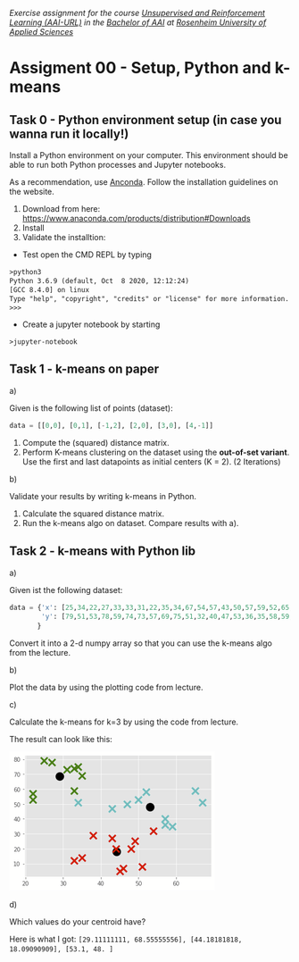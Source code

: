 _Exercise assignment for the course [Unsupervised and Reinforcement Learning (AAI-URL)](https://inf-git.fh-rosenheim.de/aai-url/hsro-aai-url-github-io) in the [Bachelor of AAI](https://www.th-rosenheim.de/en/technology/computer-science-mathematics/applied-artificial-intelligence-bachelors-degree) at [Rosenheim University of Applied Sciences](http://www.th-rosenheim.de)_

# Assigment 00 - Setup, Python and k-means

## Task 0 - Python environment setup (in case you wanna run it locally!)

Install a Python environment on your computer. This environment should be able to run both Python processes and Jupyter notebooks.

As a recommendation, use [Anconda](https://www.anaconda.com). Follow the installation guidelines on the website.
1. Download from here: https://www.anaconda.com/products/distribution#Downloads
2. Install
3. Validate the installtion:
  - Test open the CMD REPL by typing
  ```
  >python3
  Python 3.6.9 (default, Oct  8 2020, 12:12:24)
  [GCC 8.4.0] on linux
  Type "help", "copyright", "credits" or "license" for more information.
  >>>
  ```
  - Create a jupyter notebook by starting
  ```
  >jupyter-notebook
  ``` 

## Task 1 - k-means on paper

a)

Given is the following list of points (dataset):

```python
data = [[0,0], [0,1], [-1,2], [2,0], [3,0], [4,-1]]
```

1. Compute the (squared) distance matrix.
2. Perform K-means clustering on the dataset using the **out-of-set variant**. Use the first and last datapoints as initial centers (K = 2). (2 Iterations)

b)

Validate your results by writing k-means in Python.

1. Calculate the squared distance matrix.
2. Run the k-means algo on dataset. Compare results with a).

## Task 2 - k-means with Python lib

a)

Given ist the following dataset:

```python
data = {'x': [25,34,22,27,33,33,31,22,35,34,67,54,57,43,50,57,59,52,65,47,49,48,35,33,44,45,38,43,51,46],
        'y': [79,51,53,78,59,74,73,57,69,75,51,32,40,47,53,36,35,58,59,50,25,20,14,12,20,5,29,27,8,7]
       }
```

Convert it into a 2-d numpy array so that you can use the k-means algo from the lecture.

b)

Plot the data by using the plotting code from lecture.

c)

Calculate the k-means for k=3 by using the code from lecture.

The result can look like this:

![grafik.png](./grafik.png)

d)

Which values do your centroid have?

Here is what I got: `[29.11111111, 68.55555556], [44.18181818, 18.09090909], [53.1, 48. ]`


